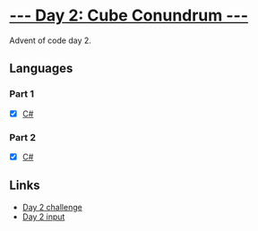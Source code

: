 # [--- Day 2: Cube Conundrum ---](https://adventofcode.com/2023/day/2)

Advent of code day 2.

## Languages

### Part 1

- [x] [C#](day-02-part1.csx)

### Part 2

- [x] [C#](day-02-part2.csx)

## Links

- [Day 2 challenge](https://adventofcode.com/2023/day/2)
- [Day 2 input](https://adventofcode.com/2023/day/2/input)
